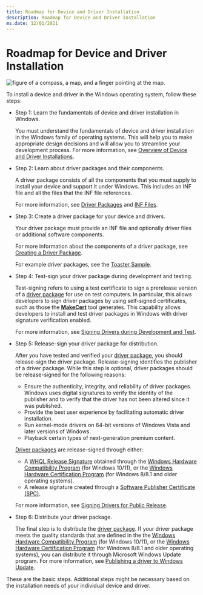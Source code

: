 ```yaml
---
title: Roadmap for Device and Driver Installation
description: Roadmap for Device and Driver Installation
ms.date: 12/01/2021
---
```


# Roadmap for Device and Driver Installation


![figure of a compass, a map, and a finger pointing at the map.](images/map-hand-sml.png)

To install a device and driver in the Windows operating system, follow these steps:

-   Step 1: Learn the fundamentals of device and driver installation in Windows.

    You must understand the fundamentals of device and driver installation in the Windows family of operating systems. This will help you to make appropriate design decisions and will allow you to streamline your development process. For more information, see [Overview of Device and Driver Installations](overview-of-device-and-driver-installation.md).

-   Step 2: Learn about driver packages and their components.

    A driver package consists of all the components that you must supply to install your device and support it under Windows.  This includes an INF file and all the files that the INF file references.

    For more information, see [Driver Packages](driver-packages.md) and [INF Files](overview-of-inf-files.md).

-   Step 3: Create a driver package for your device and drivers.

    Your driver package must provide an INF file and optionally driver files or additional software components.

    For more information about the components of a driver package, see [Creating a Driver Package](../develop/creating-a-driver-package.md).

    For example driver packages, see the [Toaster Sample](../wdf/sample-kmdf-drivers.md).

-   Step 4: Test-sign your driver package during development and testing.

    Test-signing refers to using a test certificate to sign a prerelease version of a [driver package](driver-packages.md) for use on test computers. In particular, this allows developers to sign driver packages by using self-signed certificates, such as those the [**MakeCert**](../devtest/makecert.md) tool generates. This capability allows developers to install and test driver packages in Windows with driver signature verification enabled.

    For more information, see [Signing Drivers during Development and Test](./introduction-to-test-signing.md).

-   Step 5: Release-sign your driver package for distribution.

    After you have tested and verified your [driver package](driver-packages.md), you should release-sign the driver package. Release-signing identifies the publisher of a driver package. While this step is optional, driver packages should be release-signed for the following reasons:

    - Ensure the authenticity, integrity, and reliability of driver packages. Windows uses digital signatures to verify the identity of the publisher and to verify that the driver has not been altered since it was published.
    - Provide the best user experience by facilitating automatic driver installation.
    - Run kernel-mode drivers on 64-bit versions of Windows Vista and later versions of Windows.
    - Playback certain types of next-generation premium content.

    [Driver packages](driver-packages.md) are release-signed through either:

    - A [WHQL Release Signature](whql-release-signature.md) obtained through the [Windows Hardware Compatibility Program](/windows-hardware/design/compatibility/) (for Windows 10/11), or the [Windows Hardware Certification Program](/previous-versions/windows/hardware/hck/jj124227(v=vs.85)) (for Windows 8/8.1 and older operating systems).
    - A release signature created through a [Software Publisher Certificate (SPC)](./deprecation-of-software-publisher-certificates-and-commercial-release-certificates.md).

    For more information, see [Signing Drivers for Public Release](signing-drivers-for-public-release--windows-vista-and-later-.md).

-   Step 6: Distribute your driver package.

    The final step is to distribute the [driver package](driver-packages.md). If your driver package meets the quality standards that are defined in the the [Windows Hardware Compatibility Program](/windows-hardware/design/compatibility/) (for Windows 10/11), or the [Windows Hardware Certification Program](/previous-versions/windows/hardware/hck/jj124227(v=vs.85)) (for Windows 8/8.1 and older operating systems), you can distribute it through Microsoft Windows Update program. For more information, see [Publishing a driver to Windows Update](../dashboard/publish-a-driver-to-windows-update.md).

These are the basic steps. Additional steps might be necessary based on the installation needs of your individual device and driver.